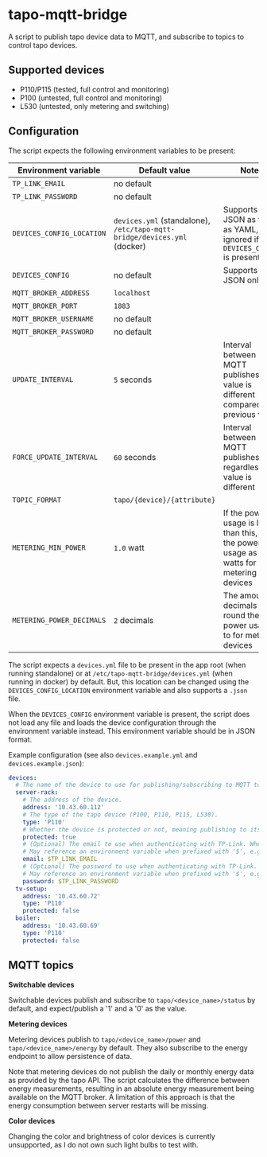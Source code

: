 # tapo-mqtt-bridge

A script to publish tapo device data to MQTT, and subscribe to topics to control tapo devices.

## Supported devices

- P110/P115 (tested, full control and monitoring)
- P100 (untested, full control and monitoring)
- L530 (untested, only metering and switching)

## Configuration

The script expects the following environment variables to be present:

| Environment variable      | Default value                                                            | Notes                                                                                         | Required? |
|---------------------------|--------------------------------------------------------------------------|-----------------------------------------------------------------------------------------------|-----------|
| `TP_LINK_EMAIL`           | no default                                                               |                                                                                               | yes       |
| `TP_LINK_PASSWORD`        | no default                                                               |                                                                                               | yes       |
| `DEVICES_CONFIG_LOCATION` | `devices.yml` (standalone), `/etc/tapo-mqtt-bridge/devices.yml` (docker) | Supports JSON as well as YAML, ignored if `DEVICES_CONFIG` is present                         | no        |
| `DEVICES_CONFIG`          | no default                                                               | Supports JSON only                                                                            | no        |
| `MQTT_BROKER_ADDRESS`     | `localhost`                                                              |                                                                                               | no        |
| `MQTT_BROKER_PORT`        | `1883`                                                                   |                                                                                               | no        |
| `MQTT_BROKER_USERNAME`    | no default                                                               |                                                                                               | no        |
| `MQTT_BROKER_PASSWORD`    | no default                                                               |                                                                                               | no        |
| `UPDATE_INTERVAL`         | `5` seconds                                                              | Interval between MQTT publishes if value is different compared to previous value              | no        |
| `FORCE_UPDATE_INTERVAL`   | `60` seconds                                                             | Interval between MQTT publishes regardless of if value is different                           | no        |
| `TOPIC_FORMAT`            | `tapo/{device}/{attribute}`                                              |                                                                                               | no        |
| `METERING_MIN_POWER`      | `1.0` watt                                                               | If the power usage is lower than this, mark the power usage as `0` watts for metering devices | no        |
| `METERING_POWER_DECIMALS` | `2` decimals                                                             | The amount of decimals to round the power usage to for metering devices                       | no        |

The script expects a `devices.yml` file to be present in the app root (when running standalone) or at `/etc/tapo-mqtt-bridge/devices.yml` (when running in docker) by default. But, this location can be changed using the `DEVICES_CONFIG_LOCATION` environment variable and also supports a `.json` file.

When the `DEVICES_CONFIG` environment variable is present, the script does not load any file and loads the device configuration through the environment variable instead. This environment variable should be in JSON format.

Example configuration (see also `devices.example.yml` and `devices.example.json`):
```yaml
devices:
  # The name of the device to use for publishing/subscribing to MQTT topics.
  server-rack:
    # The address of the device.
    address: '10.43.60.112'
    # The type of the tapo device (P100, P110, P115, L530).
    type: 'P110'
    # Whether the device is protected or not, meaning publishing to its topics will not result in status changes of the device.
    protected: true
    # (Optional) The email to use when authenticating with TP-Link. When absent, the environment variable `TP_LINK_EMAIL` is used.
    # May reference an environment variable when prefixed with '$', e.g. '$TP_LINK_EMAIL'.
    email: $TP_LINK_EMAIL
    # (Optional) The password to use when authenticating with TP-Link. When absent, the environment variable `TP_LINK_PASSWORD` is used.
    # May reference an environment variable when prefixed with '$', e.g. '$TP_LINK_PASSWORD'.
    password: $TP_LINK_PASSWORD
  tv-setup:
    address: '10.43.60.72'
    type: 'P110'
    protected: false
  boiler:
    address: '10.43.60.69'
    type: 'P110'
    protected: false
```

## MQTT topics

**Switchable devices**

Switchable devices publish and subscribe to `tapo/<device_name>/status` by default, and expect/publish a '1' and a '0' as the value.

**Metering devices**

Metering devices publish to `tapo/<device_name>/power` and `tapo/<device_name>/energy` by default. They also subscribe to the energy endpoint to allow persistence of data.

Note that metering devices do not publish the daily or monthly energy data as provided by the tapo API. The script calculates the difference between energy measurements, resulting in an absolute energy measurement being available on the MQTT broker. A limitation of this approach is that the energy consumption between server restarts will be missing.

**Color devices**

Changing the color and brightness of color devices is currently unsupported, as I do not own such light bulbs to test with.
